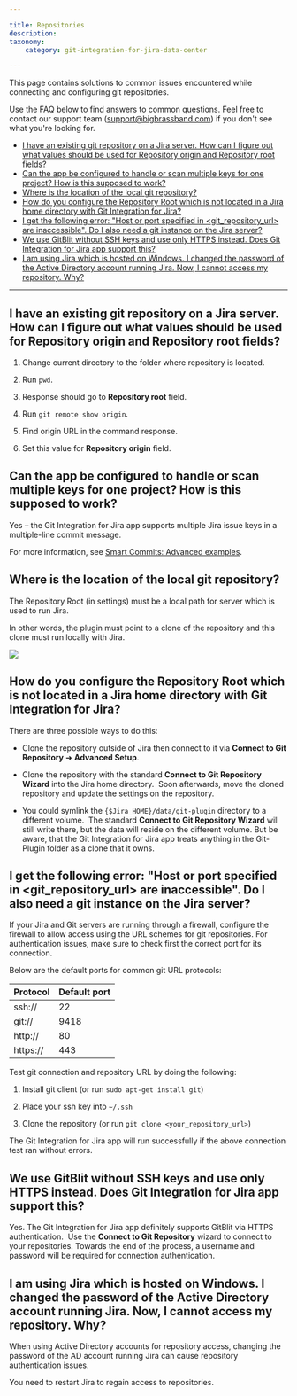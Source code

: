 ```yaml
---

title: Repositories
description:
taxonomy:
    category: git-integration-for-jira-data-center

---
```

This page contains solutions to common issues encountered while connecting and configuring git repositories.

Use the FAQ below to find answers to common questions. Feel free to contact our support team ([support@bigbrassband.com](mailto:support@bigbrassband.com?subject=Repository%20connection%20issues%20-)) if you don't see what you're looking for.

- [I have an existing git repository on a Jira server. How can I figure out what values should be used for Repository origin and Repository root fields?](#i-have-an-existing-git-repository-on-a-jira-server-how-can-i-figure-out-what-values-should-be-used-for-repository-origin-and-repository-root-fields)
- [Can the app be configured to handle or scan multiple keys for one project? How is this supposed to work?](#can-the-app-be-configured-to-handle-or-scan-multiple-keys-for-one-project-how-is-this-supposed-to-work)
- [Where is the location of the local git repository?](#where-is-the-location-of-the-local-git-repository)
- [How do you configure the Repository Root which is not located in a Jira home directory with Git Integration for Jira?](#how-do-you-configure-the-repository-root-which-is-not-located-in-a-jira-home-directory-with-git-integration-for-jira)
- [I get the following error: "Host or port specified in \<git\_repository\_url\> are inaccessible". Do I also need a git instance on the Jira server?](#i-get-the-following-error-host-or-port-specified-in-git_repository_url-are-inaccessible-do-i-also-need-a-git-instance-on-the-jira-server)
- [We use GitBlit without SSH keys and use only HTTPS instead. Does Git Integration for Jira app support this?](#we-use-gitblit-without-ssh-keys-and-use-only-https-instead-does-git-integration-for-jira-app-support-this)
- [I am using Jira which is hosted on Windows. I changed the password of the Active Directory account running Jira. Now, I cannot access my repository. Why?](#i-am-using-jira-which-is-hosted-on-windows-i-changed-the-password-of-the-active-directory-account-running-jira-now-i-cannot-access-my-repository-why)

* * *

## I have an existing git repository on a Jira server. How can I figure out what values should be used for Repository origin and Repository root fields?

1.  Change current directory to the folder where repository is located.
    
2.  Run `pwd`.
    
3.  Response should go to **Repository root** field.
    
4.  Run `git remote show origin`.
    
5.  Find origin URL in the command response.
    
6.  Set this value for **Repository origin** field.

## Can the app be configured to handle or scan multiple keys for one project? How is this supposed to work?

Yes – the Git Integration for Jira app supports multiple Jira issue keys in a multiple-line commit message.

For more information, see [Smart Commits: Advanced examples](/git-integration-for-jira-self-managed/advanced-examples-gij-self-managed).

## Where is the location of the local git repository?

The Repository Root (in settings) must be a local path for server which is used to run Jira.

In other words, the plugin must point to a clone of the repository and this clone must run locally with Jira.

![](https://bigbrassband.atlassian.net/wiki/download/thumbnails/2051080265/faq-git-repo-advanced-screen.png?version=1&modificationDate=1642078696400&cacheVersion=1&api=v2&width=680&height=344)

## How do you configure the Repository Root which is not located in a Jira home directory with Git Integration for Jira?

There are three possible ways to do this:

*   Clone the repository outside of Jira then connect to it via **Connect to Git Repository** ➜ **Advanced Setup**.
    
*   Clone the repository with the standard **Connect to Git Repository Wizard** into the Jira home directory.  Soon afterwards, move the cloned repository and update the settings on the repository.
    
*   You could symlink the `{$Jira_HOME}/data/git-plugin` directory to a different volume.  The standard **Connect to Git Repository Wizard** will still write there, but the data will reside on the different volume. But be aware, that the Git Integration for Jira app treats anything in the Git-Plugin folder as a clone that it owns.

## I get the following error: "Host or port specified in \<git\_repository\_url\> are inaccessible". Do I also need a git instance on the Jira server?

If your Jira and Git servers are running through a firewall, configure the firewall to allow access using the URL schemes for git repositories. For authentication issues, make sure to check first the correct port for its connection.

Below are the default ports for common git URL protocols:

| **Protocol** | **Default port** |
| :--- | :--- |
| ssh:// | 22  |
| git:// | 9418 |
| http:// | 80  |
| https:// | 443 |

  
Test git connection and repository URL by doing the following:

1.  Install git client (or run `sudo apt-get install git`)
    
2.  Place your ssh key into `~/.ssh`
    
3.  Clone the repository (or run `git clone <your_repository_url>`)
    

The Git Integration for Jira app will run successfully if the above connection test ran without errors.

## We use GitBlit without SSH keys and use only HTTPS instead. Does Git Integration for Jira app support this?

Yes. The Git Integration for Jira app definitely supports GitBlit via HTTPS authentication.  Use the **Connect to Git Repository** wizard to connect to your repositories. Towards the end of the process, a username and password will be required for connection authentication.

## I am using Jira which is hosted on Windows. I changed the password of the Active Directory account running Jira. Now, I cannot access my repository. Why?

When using Active Directory accounts for repository access, changing the password of the AD account running Jira can cause repository authentication issues.

You need to restart Jira to regain access to repositories.

